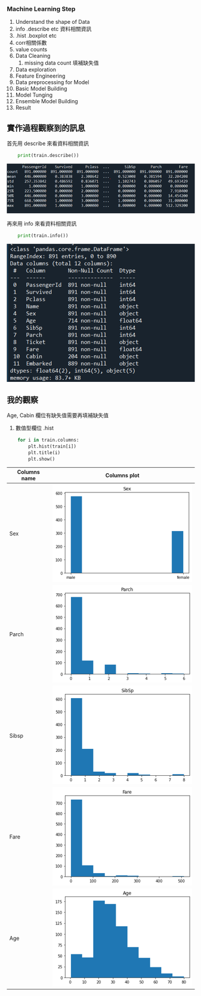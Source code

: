 ### Machine Learning Step

1. Understand the shape of Data
  1. info .describe etc 資料相關資訊
  1. .hist .boxplot etc 
  1. corr相關係數 
  1. value counts 
1. Data Cleaning
     1. missing data count 填補缺失值
1. Data exploration
1. Feature Engineering
1. Data preprocessing for Model
1. Basic Model Building
1. Model Tunging
1. Ensemble Model Building
1. Result
  
## 實作過程觀察到的訊息
首先用 describe 來看資料相關資訊
```python
    print(train.describe())
```
![image](https://github.com/winka/IMG/blob/main/tantic%20describe.PNG?raw=true)

再來用 info 來看資料相關資訊
```python
    print(train.info())
```
![image](https://github.com/winka/IMG/blob/main/tantic%20info.PNG?raw=true)

## 我的觀察

Age, Cabin 欄位有缺失值需要再填補缺失值  

 1. 數值型欄位 .hist   
```python
    for i in train.columns:
        plt.hist(train[i])
        plt.title(i)
        plt.show()
```

| Columns name  | Columns plot  |
| ------------- |:-------------:|
| Sex           | ![image](https://github.com/winka/IMG/blob/main/tantic%20plot%20sex.png?raw=true)          |
Parch      | ![image](https://github.com/winka/IMG/blob/main/tantic%20plot%20parch.png?raw=true)             |
| Sibsp           | ![image](https://github.com/winka/IMG/blob/main/tantic%20plot%20sibsp.png?raw=true)          |
|  Fare     | ![image](https://github.com/winka/IMG/blob/main/tantic%20plot%20fare.png?raw=true)            |
| Age      |![image](https://github.com/winka/IMG/blob/main/tantic%20plot%20age.png?raw=true)         
